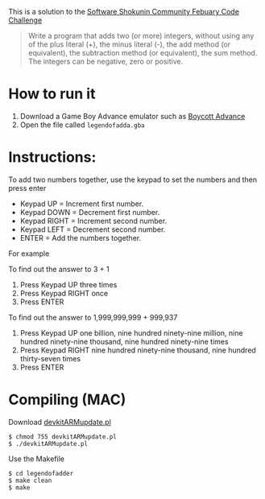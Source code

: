 This is a solution to the [Software Shokunin Community Febuary Code Challenge](https://github.com/software-shokunin/feb-code-challenge)

> Write a program that adds two (or more) integers, without using any of the
> plus literal (+), the minus literal (-), the add method (or equivalent), the
> subtraction method (or equivalent), the sum method. The integers can be
> negative, zero or positive.

How to run it
=============

1. Download a Game Boy Advance emulator such as [Boycott Advance](http://www.bannister.org/software/ba.htm)
2. Open the file called `legendofadda.gba`

Instructions:
=============

To add two numbers together, use the keypad to set the numbers and then press enter

* Keypad UP = Increment first number.
* Keypad DOWN = Decrement first number.
* Keypad RIGHT = Increment second number.
* Keypad LEFT = Decrement second number.
* ENTER = Add the numbers together.

For example

To find out the answer to 3 + 1

1. Press Keypad UP three times
2. Press Keypad RIGHT once
3. Press ENTER


To find out the answer to 1,999,999,999 + 999,937

1. Press Keypad UP one billion, nine hundred ninety-nine million, nine hundred ninety-nine thousand, nine hundred ninety-nine times
2. Press Keypad RIGHT nine hundred ninety-nine thousand, nine hundred thirty-seven times
3. Press ENTER


Compiling (MAC)
==================

Download [devkitARMupdate.pl](https://sourceforge.net/projects/devkitpro/files/Automated%20Installer/)

    $ chmod 755 devkitARMupdate.pl
    $ ./devkitARMupdate.pl
    
Use the Makefile
    
    $ cd legendofadder
    $ make clean
    $ make
